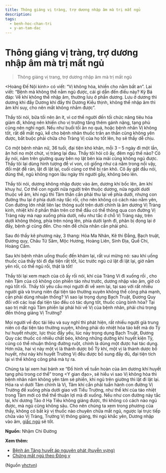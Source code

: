 ```yaml
---
title: Thông giáng vị tràng, trợ dương nhập âm mà trị mất ngủ
description: 
tags:
  - benh-hoc-chan-tri
  - y-an-tam-dac
---
```


# Thông giáng vị tràng, trợ dương nhập âm mà trị mất ngủ 

> Thông giáng vị trang, trợ dương nhập âm mà trị mất ngủ


<Hoàng Đế Nội kinh> có viết: “Vị không hòa, khiến cho nằm bất an”. Lai viết: “Bệnh mà không thể nằm ngủ được, cái gì dẫn đến điều này? Kỳ Bá đáp: Về khí không thể nhập âm, thường lưu ở phần dương. Lưu ở dương thì dương khi đầy Dương khí đầy thì Dương Kiều thịnh, không thể nhập âm thì âm khí suy, cho nên mắt không nhắm được”. 


Thầy tôi nói, bữa tối nên ăn ít, vì cơ thể người đến tối chức năng tiêu hóa giảm đi, không nên khiến cho vị trường tăng thêm gánh nặng, tạng phủ cũng nên nghỉ ngơi. Nếu như buổi tối ăn no quá, hoặc bệnh nhân Vị không tốt, rất dễ mất ngủ, kể cho bệnh nhân thuốc trấn an thần cũng không yên được, bắt buộc phải chữa cho Tràng Vị của họ tốt lên, họ sẽ thấy dễ chịu. 


Có một bệnh nhân nữ, 36 tuổi, đại tiện khó khăn, mỗi 3 – 5 ngày đi một lần, ăn hơi no một chút, vị tràng lại đau. Thầy tôi hỏi cô ấy, đêm ngủ thế nào? Cô ấy nói, nằm trên giường quay bên nọ lật bên kia mãi cũng không ngủ được. Thấy tôi lại dùng hình tượng để ví von, cô giống như cá nằm trong nồi vậy, đối mặt để rán, lật đi lật lại, cuối cùng cơ thể bị rán khô. Cô ấy gật đầu nói, đúng thế, ngủ không ngon lâu ngày thì người gầy, không béo lên. 


Thầy tôi nói, dương không nhập được vào âm, dương khí bốc lên, âm khí khuy hư. Cơ thể con người nửa người trên thuộc dương, nửa người dưới thuộc về âm, khi ngủ thì Tâm thần cần phải thu lại về phía dưới, nhưng con đường thu lại ở phía dưới này tắc rồi, cho nên không có cách nào nằm yên, Con đường lớn nhất liên lạc thông suốt trên dưới chính là âm dương Vị Tràng kinh, nhiệt khí ở phần thân trên cơ thể đầu có thể thông qua con đường Vị Tràng này mà nạp xuống phía dưới, nếu như tắc ở chỗ Vị Tràng này, trên dưới không thông, phía trên nóng lên, phía dưới lạnh đi, phân bị đọng lại ở đấy, bệnh gì cũng đến. Cho nên để chữa nhân cần phải phủ.


Sau đó thầy kê phương này, 3 thang: Hỏa Ma Nhân, Kê thi Đằng, Bạch truật, Đương quy, Châu Tử Sâm, Mộc Hương, Hoàng Liên, Sinh Địa, Quế Chi, Hoàng Cầm. 


Sau khi bệnh nhân uống thuốc đến khám lại, rất vui mừng nó: sau khi uống thuốc của thầy tôi đi đại tiện rất tốt, lúc trước ngủ cứ lật đi lật lại, giờ nằm yên rồi, có thể ngủ rồi, thật là tốt!





Thầy tôi lại xem mạch của cô ấy rồi nói, khí của Tràng Vi đi xuống rồi , cho nên Tâm của cô không còn phiền táo như trước, dương nhập vào âm, giờ cô ngủ tốt rồi. Thấy tôi yêu cầu mọi người đi về xem lại, tại sao với rất nhiều người già và trung niên đại tiện táo thường xuyên không thể công phá mạnh, cần phải dùng nhuận thống? Vì sao lại trọng dụng Bạch Truật, Đương Quy đối với các loại đại tiện táo đều có tác dụng tốt, thuốc cũng bình hòa? Tại sao trị mất ngủ Tâm phiền lại phải hỏi về Vị của bệnh nhân, phải chú trọng đến thông giáng Vị Trường?


Mọi người về đọc tài liệu và suy nghĩ thì phát hiện, rất nhiều người già trung niên có đại tiện táo thường xuyên, không phải do nhiệt hỏa táo kết mà do Tỳ hư huyết nhược, lực thúc đẩy yếu, lúc này trọng dụng Bạch Truật, Đương Quy các thuốc có nhiều chất béo, không những dưỡng khí huyết kiện Tỳ, cũng có thể nhuận thông đường ruột, chính là dùng một được hai tác dụng. Hơn nữa, hai vị này một vị là thánh dược bổ Tỳ khí, một vị là thánh dược bổ huyết, như này khí huyết Trường Vị đều được bổ sung đầy đủ, đại tiện tích lại vì thế không công phá mà tự ra.


Chúng ta lại xem hai bánh xe “Đồ hình về tuần hoàn của âm dương khí huyết tạng phủ trong cơ thể” trong <Y gian đạo>, sẽ hiểu vì sao Vị không hòa thì bệnh nhân nằm không yên tâm sẽ phiền, khi ngủ trên giường thì lật đi lật lại. Hóa ra vì dưới Tâm chính là Vị, Tâm khí cần phải tuần hành con đường Vị Trường để xuống phía dưới giao với Tiểu Trường, như thế khí của táo nhiệt trong Tâm mới có thể thể thuận lợi mà đi xuống. Nếu như con đường này tắc lại, khí dương Táo ở Hạ Tiêu không giáng được, thì không có cách nào ngủ được, mà ngủ cũng không sâu. Cho nên chúng ta xem trong phương của thầy, không có bất kỳ vị thuốc nào chuyên chữa mất ngủ, ngược lại trực tiếp chữa vào Vị Tràng, Trường Vị thông giáng, thì ngủ khắc yên, Dương nhập vào âm, [giấc ngủ](/yhctvn/tri-hue-co-xua-suc-khoe-cua-giac-ngu/) sẽ tốt.


**Nguồn:** Nhậm Chi Đường


**Xem thêm:**


* [Bệnh án Tăng huyết áp nguyên phát (huyễn vựng)](/yhctvn/benh-an-tang-huyet-ap-nguyen-phat-huyen-vung/)
* [Chứng mất ngủ theo Đông y](/yhctvn/chung-mat-ngu-theo-dong-y/)

(Nguồn <a href="https://yhctvn.com/thong-giang-vi-trang-tro-duong-nhap-am-ma-tri-mat-ngu/" target="_blank">yhctvn</a>)
